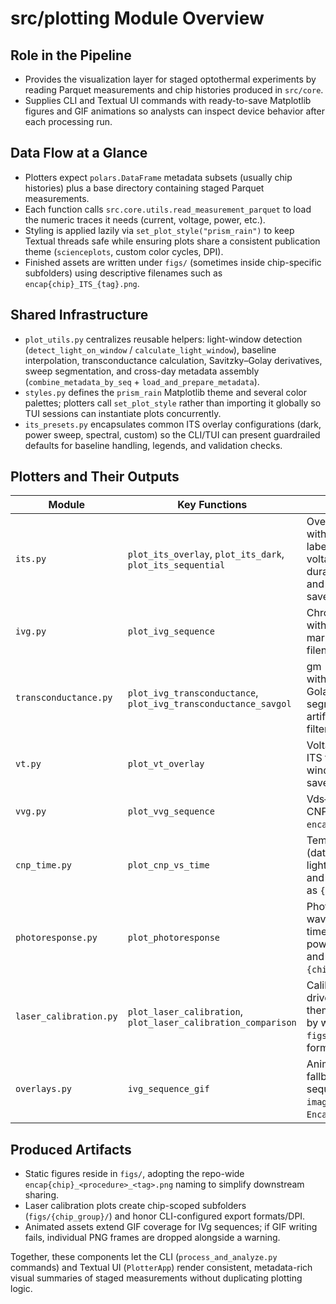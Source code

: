 # src/plotting Module Overview

## Role in the Pipeline
- Provides the visualization layer for staged optothermal experiments by reading Parquet measurements and chip histories produced in `src/core`.
- Supplies CLI and Textual UI commands with ready-to-save Matplotlib figures and GIF animations so analysts can inspect device behavior after each processing run.

## Data Flow at a Glance
- Plotters expect `polars.DataFrame` metadata subsets (usually chip histories) plus a base directory containing staged Parquet measurements.
- Each function calls `src.core.utils.read_measurement_parquet` to load the numeric traces it needs (current, voltage, power, etc.).
- Styling is applied lazily via `set_plot_style("prism_rain")` to keep Textual threads safe while ensuring plots share a consistent publication theme (`scienceplots`, custom color cycles, DPI).
- Finished assets are written under `figs/` (sometimes inside chip-specific subfolders) using descriptive filenames such as `encap{chip}_ITS_{tag}.png`.

## Shared Infrastructure
- `plot_utils.py` centralizes reusable helpers: light-window detection (`detect_light_on_window` / `calculate_light_window`), baseline interpolation, transconductance calculation, Savitzky–Golay derivatives, sweep segmentation, and cross-day metadata assembly (`combine_metadata_by_seq` + `load_and_prepare_metadata`).
- `styles.py` defines the `prism_rain` Matplotlib theme and several color palettes; plotters call `set_plot_style` rather than importing it globally so TUI sessions can instantiate plots concurrently.
- `its_presets.py` encapsulates common ITS overlay configurations (dark, power sweep, spectral, custom) so the CLI/TUI can present guardrailed defaults for baseline handling, legends, and validation checks.

## Plotters and Their Outputs

| Module | Key Functions | Primary Outputs |
| --- | --- | --- |
| `its.py` | `plot_its_overlay`, `plot_its_dark`, `plot_its_sequential` | Overlayed current-vs-time PNGs with configurable baselines, legend labeling (wavelength, Vg, LED voltage, power, datetime), optional duration checks, raw/dark variants, and sequential time-line plots; files saved as `encap{chip}_ITS_*`. |
| `ivg.py` | `plot_ivg_sequence` | Chronological Id–Vg overlays (µA) with optional charge-neutrality markers pulled from derived metrics; filename `encap{chip}_IVg_{tag}.png`. |
| `transconductance.py` | `plot_ivg_transconductance`, `plot_ivg_transconductance_savgol` | gm (dId/dVg) PNGs computed either with numpy gradients or Savitzky–Golay smoothing, using sweep segmentation to avoid reversal artifacts and highlighting raw vs filtered traces. |
| `vt.py` | `plot_vt_overlay` | Voltage-vs-time overlays mirroring ITS features (baseline modes, LED window shading, legend presets) saved as `encap{chip}_Vt_{tag}.png`. |
| `vvg.py` | `plot_vvg_sequence` | Vds–Vg overlays (mV) with optional CNP annotations, stored as `encap{chip}_VVg_{tag}.png`. |
| `cnp_time.py` | `plot_cnp_vs_time` | Temporal Dirac-point evolution plots (datetime vs CNP voltage) with light/dark styling, summary statistics, and auto-formatted date axes; saved as `{chip}_cnp_vs_time.png`. |
| `photoresponse.py` | `plot_photoresponse` | Photoresponse trends vs power, wavelength, gate bias, or experiment time with optional filtering, log-scale power sweeps, wavelength grouping, and annotated statistics; saved as `{chip}_photoresponse_* .png`. |
| `laser_calibration.py` | `plot_laser_calibration`, `plot_laser_calibration_comparison` | Calibration curves mapping laser drive voltage to optical power, themed via CLI config and grouped by wavelength or fiber; outputs live in `figs/{tag}/` with configurable formats/DPI. |
| `overlays.py` | `ivg_sequence_gif` | Animated GIFs (or per-frame PNGs fallback) that replay IVg sweeps sequentially or cumulatively using `imageio`; filenames `Encap{chip}_IVg_sequence_{tag}.gif`. |

## Produced Artifacts
- Static figures reside in `figs/`, adopting the repo-wide `encap{chip}_<procedure>_<tag>.png` naming to simplify downstream sharing.
- Laser calibration plots create chip-scoped subfolders (`figs/{chip_group}/`) and honor CLI-configured export formats/DPI.
- Animated assets extend GIF coverage for IVg sequences; if GIF writing fails, individual PNG frames are dropped alongside a warning.

Together, these components let the CLI (`process_and_analyze.py` commands) and Textual UI (`PlotterApp`) render consistent, metadata-rich visual summaries of staged measurements without duplicating plotting logic.
